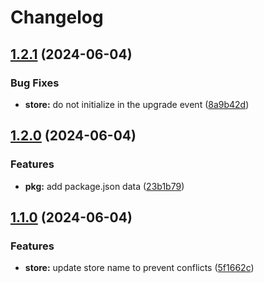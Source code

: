 # Changelog

## [1.2.1](https://github.com/LesFabricants/Fluxie/compare/v1.2.0...v1.2.1) (2024-06-04)


### Bug Fixes

* **store:** do not initialize in the upgrade event ([8a9b42d](https://github.com/LesFabricants/Fluxie/commit/8a9b42dddbee9382bdb10e9601fce9b1e8bd5b42))

## [1.2.0](https://github.com/LesFabricants/Fluxie/compare/v1.1.0...v1.2.0) (2024-06-04)


### Features

* **pkg:** add package.json data ([23b1b79](https://github.com/LesFabricants/Fluxie/commit/23b1b79e6a2f5d448cb0e7a6a263b7259a5809c2))

## [1.1.0](https://github.com/LesFabricants/Fluxie/compare/v1.0.0...v1.1.0) (2024-06-04)


### Features

* **store:** update store name to prevent conflicts ([5f1662c](https://github.com/LesFabricants/Fluxie/commit/5f1662cae25ba8c70cc3113bd28014c16d8229d9))
